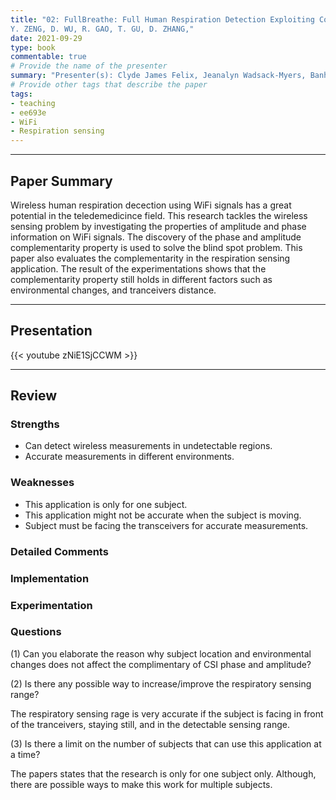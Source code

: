 ```yaml
---
title: "02: FullBreathe: Full Human Respiration Detection Exploiting Complementarity of CSI Phase and Amplitude of WiFi Signals
Y. ZENG, D. WU, R. GAO, T. GU, D. ZHANG,"
date: 2021-09-29
type: book
commentable: true
# Provide the name of the presenter
summary: "Presenter(s): Clyde James Felix, Jeanalyn Wadsack-Myers, Banh Nguyen"
# Provide other tags that describe the paper
tags:
- teaching
- ee693e
- WiFi
- Respiration sensing
---
```

***
## Paper Summary
Wireless human respiration decection using WiFi signals has a great potential in the teledemedicince field. This research tackles the wireless sensing problem by investigating the properties of amplitude and phase information on WiFi signals. The discovery of the phase and amplitude complementarity property is used to solve the blind spot problem. This paper also evaluates the complementarity in the respiration sensing application. The result of the experimentations shows that the complementarity property still holds in different factors such as environmental changes, and tranceivers distance. 
***
## Presentation
{{< youtube zNiE1SjCCWM >}}
***
## Review
### Strengths
- Can detect wireless measurements in undetectable regions.
- Accurate measurements in different environments.

### Weaknesses
- This application is only for one subject.
- This application might not be accurate when the subject is moving.
- Subject must be facing the transceivers for accurate measurements.

### Detailed Comments
<!-- 2FA-PP is a novel 2FA scheme which helps mitigate phishing attacks. Although it has a poor time preventing phishing attacks on the same network, with an attacker success rate having a worse case scenario of 35% success rate if not tuned correctly, it is more than likely that the phishing attack will occur from a proxy server, moving its location far from the user, meaning it would be able to prevent a majority of phishing attacks. Since 2FA-PP only requires the user to set up an application and the server to set up a database to handle interactions with the application, it is a user friendly scheme which is easy to implement into existing structures, using current generation browser APIs to communicate with the phone’s BLE, which is readily available to a majority of users who use 2FA. Some worries for 2FA-PP stems from the use of the browser’s API to communicate with BLE, as this can be a vector for attack by the phishing user where they can take over communication and report a real domain as opposed to the phishing domain, but this is circumvented by the use of obfuscation techniques, such that the report of the domain will be unobfuscated in a certain way, preventing a phishing user from figuring out and using this obfuscation technique within the given time frame. -->

### Implementation
<!-- To implement 2FA-PP, there are two components: the smartphone application and the server. The smartphone application will act as the software token, and will communicate with the server to keep a set of tokens up to date. The smartphone application requires minimal permissions from the user, only needing Bluetooth access, which is used to communicate with the browser. As for the server, it will handle the registration of the 2FA device, or our smartphone application,  and each instance of a login which requires a 2FA.

Although these are the two main components to be implemented, there are also some intermediate steps that are taken. The client side, which would be the computer logging onto the server, needs Bluetooth functionality, and the ability to run JavaScript, the two of which are widely available on a majority of laptops and desktops.

Once the smartphone application is registered as a 2FA device, the flow of authentication is as follows. When a client logs into the server, the server will request the 2FA device, or smartphone in our case, a token. To get this token, a challenge is sent in a form of a JavaScript file, which is encrypted with a key which only the server and smartphone have. The smartphone knows the answer to this JavaScript file, which is used to verify the URL. Once the smartphone sends the decryption key to the client, it will start a timer, where the browser will execute the JavaScript file to unobfuscate the ciphertext it contains. The obfuscation process contains references to the legitimate URL, which is obtained through the browser’s reference to the URL, window.location, which cannot be modified by a phishing user. Once the challenge is completed, the answer is sent to the smartphone for verification. If correct and within the timing threshold, the smartphone will send the token to verify the login. -->


### Experimentation
<!-- {{< figure src="https://github.com/gustybear-teaching/course_ee693e_2021_fall/week_06/images/zeng-experiment1.jpg" title="Experiment Setup." width="300" >}}
<!-- {{< figure src="https://github.com/gustybear-teaching/course_ee693e_2021_fall/week_06/images/zeng-experiment2.jpg" title="Experiment Positions to test." width="300" >}}
<!-- {{< figure src="https://github.com/gustybear-teaching/course_ee693e_2021_fall/week_06/images/zeng-UI.jpg" title="FullBreathe Web UI." width="300" >}}
<!-- {{< figure src="https://github.com/gustybear-teaching/course_ee693e_2021_fall/week_06/images/zeng-results.jpg" title="Amplitude and Phase signals in different antenna positions." width="300" >}}
<!-- {{< figure src="https://github.com/gustybear-teaching/course_ee693e_2021_fall/week_06/images/zeng-LoSresults.jpg" title="Impact of different Line of Sight between tranceivers." width="300" >}}
<!-- {{< figure src="https://github.com/gustybear-teaching/course_ee693e_2021_fall/week_06/images/zeng-envresults.jpg" title="Impact of different environments." width="300" >}}
<!-- {{< figure src="https://github.com/gustybear-teaching/course_ee693e_2021_fall/week_06/images/zeng-fridgeresults.jpg" title="Impact of different environmental changes." width="300" >}}

### Discussion
<!-- As we can see from the first figure, we can see all of the variations in timings that 2FA-PP observes, whether it being a normal login, to a phishing attack which modifies the obfuscated code. Although phishing attacks are able to successfully modify the obfuscated code, the round trip and modification takes a considerable amount of time, where we can set our threshold to contain the vast majority of our baseline timing, while preventing a majority of phishing attacks.

As from the second figure, by setting the threshold accordingly, we see that attackers within a different locality as the user have a difficult time successfully attacking 2FA-PP. However, if they are in the same locality, such as the same Wi-Fi or Hotspot, the success rate is significantly higher. We could reduce the success rate by tightening our threshold, but this is at the cost of false positives, where legitimate logins are deemed suspicious.

For the third figure, as this is a scalable implementation, we can send multiple challenges to the client. This lessens the chance for an attacker to successfully complete all of the challenges within the given time frame, therefore securing the login from phishing attacks. We find that at about 5 challenges, gives the best chance of preventing phishing attacks, even with local adversaries. -->

### Questions
(1) Can you elaborate the reason why subject location and environmental changes does not affect the complimentary of CSI phase and amplitude?

(2) Is there any possible way to increase/improve the respiratory sensing range? 

The respiratory sensing rage is very accurate if the subject is facing in front of the tranceivers, staying still, and in the detectable sensing range.

(3) Is there a limit on the number of subjects that can use this application at a time?

The papers states that the research is only for one subject only. Although, there are possible ways to make this work for multiple subjects.
